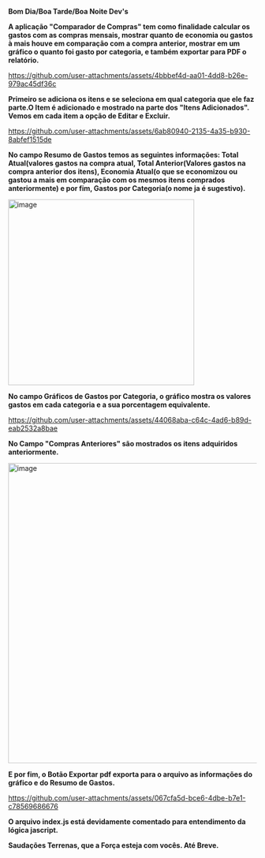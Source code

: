 <strong>Bom Dia/Boa Tarde/Boa Noite Dev's</strong>


<strong>A aplicação "Comparador de Compras" tem como finalidade calcular os gastos com as compras mensais, mostrar quanto de economia ou gastos à mais houve em comparação com a compra anterior, mostrar em um gráfico o quanto foi gasto por categoria, e também exportar para PDF o relatório.</strong>



https://github.com/user-attachments/assets/4bbbef4d-aa01-4dd8-b26e-979ac45df36c


<strong>Primeiro se adiciona os itens e se seleciona em qual categoria que ele faz parte.O Item é adicionado e mostrado na parte dos "Itens Adicionados". Vemos em cada item a opção de Editar e Excluir.</strong>


https://github.com/user-attachments/assets/6ab80940-2135-4a35-b930-8abfef1515de


<strong>No campo Resumo de Gastos temos as seguintes informações: Total Atual(valores gastos na compra atual, Total Anterior(Valores gastos na compra anterior dos itens), Economia Atual(o que se economizou ou gastou a mais em comparação com os mesmos itens comprados anteriormente) e por fim, Gastos por Categoria(o nome ja é sugestivo).</strong>


<img width="377" alt="image" src="https://github.com/user-attachments/assets/639cc422-5da2-4fb8-947a-3380006aea15">



<strong>No campo Gráficos de Gastos por Categoria, o gráfico mostra os valores gastos em cada categoria e a sua porcentagem equivalente.</strong>



https://github.com/user-attachments/assets/44068aba-c64c-4ad6-b89d-eab2532a8bae


<strong>No Campo "Compras Anteriores" são mostrados os itens adquiridos anteriormente.</strong>


<img width="609" alt="image" src="https://github.com/user-attachments/assets/b0181b03-f7cc-45a1-81d0-3a70241094c8">


<strong> E por fim, o Botão Exportar pdf exporta para o arquivo as informações do gráfico e do Resumo de Gastos.</strong>

https://github.com/user-attachments/assets/067cfa5d-bce6-4dbe-b7e1-c78569686676

<strong>O arquivo index.js está devidamente comentado para entendimento da lógica jascript.</strong>



<strong>Saudações Terrenas, que a Força esteja com vocês. Até Breve.</strong>

